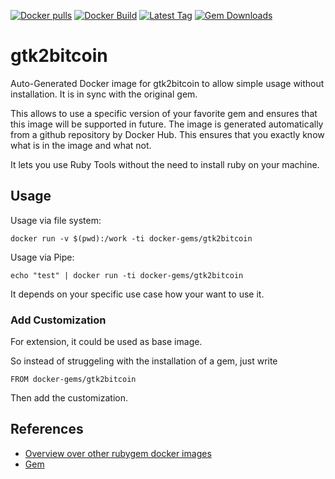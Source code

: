 [![Docker pulls](https://img.shields.io/docker/pulls/rubygem/gtk2bitcoin.svg)](https://hub.docker.com/r/rubygem/gtk2bitcoin/)
[![Docker Build](https://img.shields.io/docker/automated/rubygem/gtk2bitcoin.svg)](https://hub.docker.com/r/rubygem/gtk2bitcoin/)
[![Latest Tag](https://img.shields.io/github/tag/docker-rubygem/gtk2bitcoin.svg)](https://hub.docker.com/r/rubygem/gtk2bitcoin/)
[![Gem Downloads](https://img.shields.io/gem/dt/gtk2bitcoin.svg)](https://rubygems.org/gems/gtk2bitcoin/)
# gtk2bitcoin

Auto-Generated Docker image for gtk2bitcoin to allow simple usage without installation.
It is in sync with the original gem.

This allows to use a specific version of your favorite gem and ensures that this image will be supported in future.
The image is generated automatically from a github repository by Docker Hub.
This ensures that you exactly know what is in the image and what not.

It lets you use Ruby Tools without the need to install ruby on your machine.

## Usage

Usage via file system:

`docker run -v $(pwd):/work -ti docker-gems/gtk2bitcoin`

Usage via Pipe:

`echo "test" | docker run -ti docker-gems/gtk2bitcoin`

It depends on your specific use case how your want to use it.

### Add Customization

For extension, it could be used as base image.

So instead of struggeling with the installation of a gem, just write

`FROM docker-gems/gtk2bitcoin`

Then add the customization.

## References

 - [Overview over other rubygem docker images](https://github.com/thinkbot/docker-rubygem)
 - [Gem](https://rubygems.org/gems/gtk2bitcoin/)
